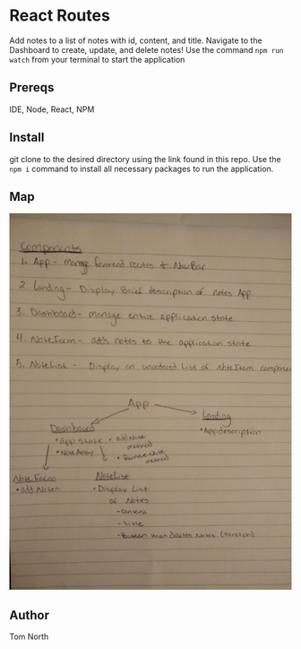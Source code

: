 # React Routes
Add notes to a list of notes with id, content, and title.
Navigate to the Dashboard to create, update, and delete notes! Use the command ```npm run watch```
from your terminal to start the application
 ## Prereqs
 IDE, Node, React, NPM
 ## Install
 git clone to the desired directory using the link found in this repo. Use the ```npm i``` command to install all necessary packages to run the application.
 ## Map
 ![statemap](assets/state_map.jpg "statemap")
 ## Author
 Tom North
